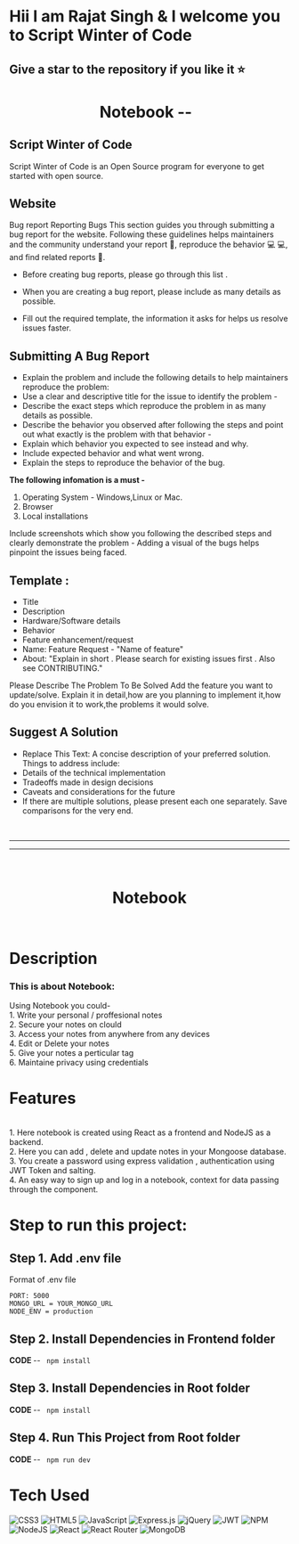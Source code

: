 # Hii I am Rajat Singh & I welcome you to Script Winter of Code
## Give a star to the repository if you like it ⭐ 
<div align="center">
      <h1>Notebook --  <a href="https://mern-notebook.onrender.com/" target="_blank"><img alt="" src="https://img.shields.io/badge/Website-EA4C89?style=normal&logo=dribbble&logoColor=white" style="vertical-align:center"/></a> <a href="https://www.linkedin.com/in/rajat-singh-b6a92b212/}" target="_blank"><img alt="" src="https://img.shields.io/badge/LinkedIn-0077B5?style=normal&logo=linkedin&logoColor=white" style="vertical-align:center" /></a> </h1></div>
     
## Script Winter of Code

Script Winter of Code is an Open Source program for everyone to get started with open source.
## Website

Bug report
Reporting Bugs This section guides you through submitting a bug report for the website. Following these guidelines helps maintainers and the community understand your report 📝, reproduce the behavior 💻 💻, and find related reports 🔎.

- Before creating bug reports, please go through this list .

- When you are creating a bug report, please include as many details as possible.
- Fill out the required template, the information it asks for helps us resolve issues faster.

## Submitting A Bug Report

- Explain the problem and include the following details to help maintainers reproduce the problem:
- Use a clear and descriptive title for the issue to identify the problem -
- Describe the exact steps which reproduce the problem in as many details as possible.
- Describe the behavior you observed after following the steps and point out what exactly is the problem with that behavior -
- Explain which behavior you expected to see instead and why.
- Include expected behavior and what went wrong.
- Explain the steps to reproduce the behavior of the bug.

<b>The following infomation is a must -</b>
1. Operating System - Windows,Linux or Mac.
2. Browser
3. Local installations

Include screenshots which show you following the described steps and clearly demonstrate the problem -
Adding a visual of the bugs helps pinpoint the issues being faced.

## Template :

- Title
- Description
- Hardware/Software details
- Behavior
- Feature enhancement/request
- Name: Feature Request - "Name of feature"
- About: "Explain in short . Please search for existing issues first . Also see CONTRIBUTING."

Please Describe The Problem To Be Solved
Add the feature you want to update/solve. Explain it in detail,how are you planning to implement it,how do you envision it to work,the problems it would solve.

## Suggest A Solution
- Replace This Text: A concise description of your preferred solution. Things to address include:
- Details of the technical implementation
- Tradeoffs made in design decisions
- Caveats and considerations for the future
- If there are multiple solutions, please present each one separately. Save comparisons for the very end.

<br>
<hr>
<hr>
<br>

<div align="center">
      <h1>Notebook</h1>
     </div>
<p align="center"> <a href="https://mern-notebook.onrender.com/" target="_blank"><img alt="" src="https://img.shields.io/badge/Website-EA4C89?style=normal&logo=dribbble&logoColor=white" style="vertical-align:center" /></a> <a href="https://twitter.com/Rajatsi16812370" target="_blank"><img alt="" src="https://img.shields.io/badge/Twitter-1DA1F2?style=normal&logo=twitter&logoColor=white" style="vertical-align:center" /></a> <a href="https://www.instagram.com/rajat_singh0115/" target="_blank"><img alt="" src="https://img.shields.io/badge/Instagram-E4405F?style=normal&logo=instagram&logoColor=white" style="vertical-align:center" /></a> <a href="https://www.linkedin.com/in/rajat-singh-b6a92b212/}" target="_blank"><img alt="" src="https://img.shields.io/badge/LinkedIn-0077B5?style=normal&logo=linkedin&logoColor=white" style="vertical-align:center" /></a> </p>

# Description
<h3>This is about Notebook:</h3>
                Using Notebook you could- <br>1. Write your personal / proffesional notes<br>2. Secure your notes on clould<br>3. Access your notes from anywhere from any devices<br>4. Edit or Delete your notes <br>5. Give your notes a perticular tag <br>6. Maintaine privacy using credentials

# Features
<br>1. Here notebook is created using React as a frontend and NodeJS as a backend.<br> 2. Here you can add , delete and update notes in your Mongoose database. <br>3. You create a password using express validation , authentication using JWT Token and salting.<br> 4. An easy way to sign up and log in a notebook, context for data passing through the component.
# Step to run this project:
## Step 1. Add .env file
Format of .env file
```
PORT: 5000
MONGO_URL = YOUR_MONGO_URL
NODE_ENV = production
```


##  Step 2. Install Dependencies in Frontend folder
<b> CODE </b> -- ```  npm install  ```

## Step 3. Install Dependencies in Root folder
<b> CODE </b> -- ```  npm install  ```


## Step 4. Run This Project from Root folder
<b> CODE </b> -- ```  npm run dev  ```


# Tech Used
 ![CSS3](https://img.shields.io/badge/css3-%231572B6.svg?style=for-the-badge&logo=css3&logoColor=white) ![HTML5](https://img.shields.io/badge/html5-%23E34F26.svg?style=for-the-badge&logo=html5&logoColor=white) ![JavaScript](https://img.shields.io/badge/javascript-%23323330.svg?style=for-the-badge&logo=javascript&logoColor=%23F7DF1E) ![Express.js](https://img.shields.io/badge/express.js-%23404d59.svg?style=for-the-badge&logo=express&logoColor=%2361DAFB) ![jQuery](https://img.shields.io/badge/jquery-%230769AD.svg?style=for-the-badge&logo=jquery&logoColor=white) ![JWT](https://img.shields.io/badge/JWT-black?style=for-the-badge&logo=JSON%20web%20tokens) ![NPM](https://img.shields.io/badge/NPM-%23000000.svg?style=for-the-badge&logo=npm&logoColor=white) ![NodeJS](https://img.shields.io/badge/node.js-6DA55F?style=for-the-badge&logo=node.js&logoColor=white) ![React](https://img.shields.io/badge/react-%2320232a.svg?style=for-the-badge&logo=react&logoColor=%2361DAFB) ![React Router](https://img.shields.io/badge/React_Router-CA4245?style=for-the-badge&logo=react-router&logoColor=white) ![MongoDB](https://img.shields.io/badge/MongoDB-%234ea94b.svg?style=for-the-badge&logo=mongodb&logoColor=white)
      
